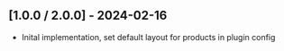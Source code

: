 ## [1.0.0 / 2.0.0] - 2024-02-16

- Inital implementation, set default layout for products in plugin config
